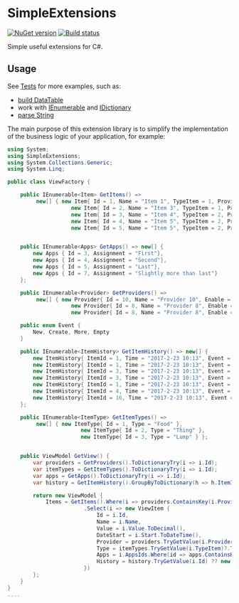 # SimpleExtensions

[![NuGet version](https://badge.fury.io/nu/SetApi.SimpleExtensions.svg)](https://badge.fury.io/nu/SetApi.SimpleExtensions) [![Build status](https://ci.appveyor.com/api/projects/status/oj0rppeypm3avael/branch/master?svg=true)](https://ci.appveyor.com/project/S-e-t/simpleextensions/branch/master)

Simple useful extensions for C#.

## Usage

See [Tests](./SimpleExtensions.Test/) for more examples, such as:

 - [build DataTable](./SimpleExtensions.Test/TestDataTableExtensions.cs)
 - work with [IEnumerable](./SimpleExtensions.Test/TestIEnumerableExtensions.cs) and [IDictionary](./SimpleExtensions.Test/TestIDictionaryExtensions.cs)
 - [parse String](./SimpleExtensions.Test/TestStringExtention.cs)

The main purpose of this extension library is to simplify the implementation of the business logic of your application, for example:
```c#
using System;
using SimpleExtensions;
using System.Collections.Generic;
using System.Linq;

public class ViewFactory {

    public IEnumerable<Item> GetItems() =>
         new[] { new Item{ Id = 1, Name = "Item 1", TypeItem = 1, ProviderId = 10, AppsIds = new [] {3,5,7,7 }, Value = "0.15", Start = "2017-12-4" },
                    new Item{ Id = 2, Name = "Item 3", TypeItem = 1, ProviderId = 7, AppsIds = new [] { 3 }, Value = "0.15", Start = "2017-12-4" },
                    new Item{ Id = 3, Name = "Item 4", TypeItem = 2, ProviderId = 10, AppsIds = new int[0]  },
                    new Item{ Id = 4, Name = "Item 5", TypeItem = 2, ProviderId = 8, AppsIds = new [] {5, 5} },
                    new Item{ Id = 5, Name = "Item 5", TypeItem = 2, ProviderId = 10, AppsIds = new [] {3,7 } } };


    public IEnumerable<Apps> GetApps() => new[] {
        new Apps { Id = 3, Assignment = "First"},
        new Apps { Id = 4, Assignment = "Second"},
        new Apps { Id = 5, Assignment = "Last"},
        new Apps { Id = 7, Assignment = "Slightly more than last"}
    };

    public IEnumerable<Provider> GetProviders() =>
         new[] { new Provider{ Id = 10, Name = "Provider 10", Enable = true },
                    new Provider{ Id = 8, Name = "Provider 8", Enable = true },
                    new Provider{ Id = 8, Name = "Provider 8", Enable = true }};

    public enum Event {
        New, Create, More, Empty
    }

    public IEnumerable<ItemHistory> GetItemHistory() => new[] {
        new ItemHistory{ ItemId = 1, Time = "2017-2-23 10:13", Event = "New" },
        new ItemHistory{ ItemId = 1, Time = "2017-2-23 10:13", Event = "New" },
        new ItemHistory{ ItemId = 3, Time = "2017-2-23 10:13", Event = "Create" },
        new ItemHistory{ ItemId = 3, Time = "2017-2-23 10:13", Event = "Create" },
        new ItemHistory{ ItemId = 1, Time = "2017-2-23 10:13", Event = "New" },
        new ItemHistory{ ItemId = 4, Time = "2017-2-23 10:13", Event = "More" },
        new ItemHistory{ ItemId = 16, Time = "2017-2-23 10:13", Event = "Empty" },
    };

    public IEnumerable<ItemType> GetItemTypes() =>
         new[] { new ItemType{ Id = 1, Type = "Food" },
                       new ItemType{ Id = 2, Type = "Thing" },
                       new ItemType{ Id = 3, Type = "Lump" } };


    public ViewModel GetView() {
        var providers = GetProviders().ToDictionaryTry(i => i.Id);
        var itemTypes = GetItemTypes().ToDictionaryTry(i => i.Id);
        var apps = GetApps().ToDictionaryTry(i => i.Id);
        var history = GetItemHistory().GroupByToDictionary(h => h.ItemId, h => new ViewEvent{ Event = h.Event.ToEnum<Event>(), Time = h.Time.ToDateTime() });

        return new ViewModel {
            Items = GetItems().Where(i => providers.ContainsKey(i.ProviderId) && itemTypes.ContainsKey(i.TypeItem))
                        .Select(i => new ViewItem {
                            Id = i.Id,
                            Name = i.Name,
                            Value = i.Value.ToDecimal(),
                            DateStart = i.Start.ToDateTime(),
                            Provider = providers.TryGetValue(i.ProviderId),
                            Type = itemTypes.TryGetValue(i.TypeItem)?.Type ?? "No Type",
                            Apps = i.AppsIds.Where(id => apps.ContainsKey(id)).Select(apps.TryGetValue),
                            History = history.TryGetValue(i.Id) ?? new ViewEvent[0]
                        })
        };
    }
}
....

```
